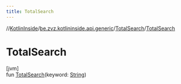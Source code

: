 ```yaml
---
title: TotalSearch
---
```

//[KotlinInside](../../../index.html)/[be.zvz.kotlininside.api.generic](../index.html)/[TotalSearch](index.html)/[TotalSearch](-total-search.html)



# TotalSearch



[jvm]\
fun [TotalSearch](-total-search.html)(keyword: [String](https://kotlinlang.org/api/latest/jvm/stdlib/kotlin/-string/index.html))




